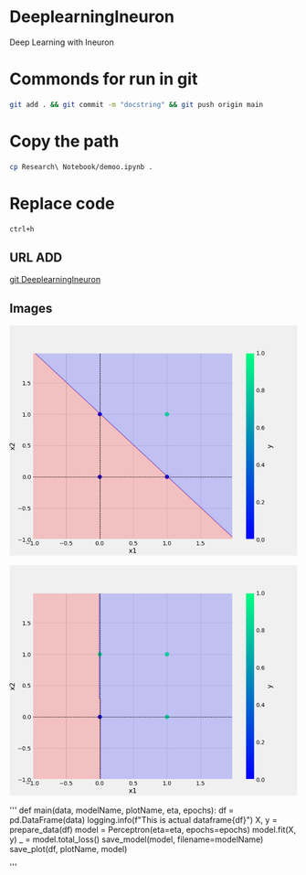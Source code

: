 # DeeplearningIneuron
Deep Learning with Ineuron



# Commonds for run in git 

```bash
git add . && git commit -m "docstring" && git push origin main
```


# Copy the path 
```bash
cp Research\ Notebook/demoo.ipynb .
```



# Replace code 

```bash
ctrl+h
```

## URL ADD
[git DeeplearningIneuron](https://github.com/it3037rakesh/DeeplearningIneuron.git)

## Images

![sample Image](plots/and.png)

![sample Image](plots/or.png)

'''
def main(data, modelName, plotName, eta, epochs):
    df = pd.DataFrame(data)
    logging.info(f"This is actual dataframe{df}")
    X, y = prepare_data(df)
    model = Perceptron(eta=eta, epochs=epochs)
    model.fit(X, y)
    _ = model.total_loss()
    save_model(model, filename=modelName)
    save_plot(df, plotName, model)
    
'''
